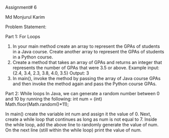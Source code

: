 Assignment# 6

Md Monjurul Karim

Problem Statement:

Part 1: For Loops
1. In your main method create an array to represent the GPAs of students in a Java course. Create another array to represent the GPAs of students in a Python course. 
2. Create a method that takes an array of GPAs and returns an integer that represents the number of GPAs that were 3.5 or above.
Example input: {2.4, 3.4, 2.3, 3.8, 4.0, 3.5}
Output: 3
3. In main(), invoke the method by passing the array of Java course GPAs and then invoke the method again and pass the Python course GPAs.
 
Part 2: While loops
In Java, we can generate a random number between 0 and 10 by running the following:
int num = (int) Math.floor(Math.random()*11);
 
In main() create the variable int num and assign it the value of 0. Next, create a while loop that continues as long as num is not equal to 7. Inside the while loop, add the above line to randomly generate the value of num. On the next line (still within the while loop) print the value of num.
